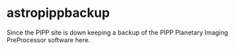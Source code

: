 # astropippbackup

Since the PIPP site is down keeping a backup of the PIPP Planetary Imaging PreProcessor software here. 
